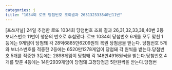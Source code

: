 ```yaml
---
categories: j
title: "1034회 로또 당첨번호 조회결과 263132333840번11번"
---
```

[포쓰저널] 24일 추첨한 로또 1034회 당첨번호 조회 결과 26,31,32,33,38,40번 2등보너스번호 11번이 행운의 번호로 추첨됐다. 로또 1034회 당첨번호 6개를 모두 맞친 1등에는 9게임이 당첨돼 각 28억6885만6209원의 복권 당첨금을 받는다. 당첨번호 5개와 보너스번호를 적중한 2등에는 6520만1278게임이 당첨돼 각 원씩을 받는다.당첨번호 5개를 적중한 3등에는 2898게임이 당첨돼 각 148만4916원씩을 받는다.당첨번호 4개를 맞춘 4등에는 14만2939게임이 당첨돼 고정당첨금 5만원씩을 받는다.당첨번